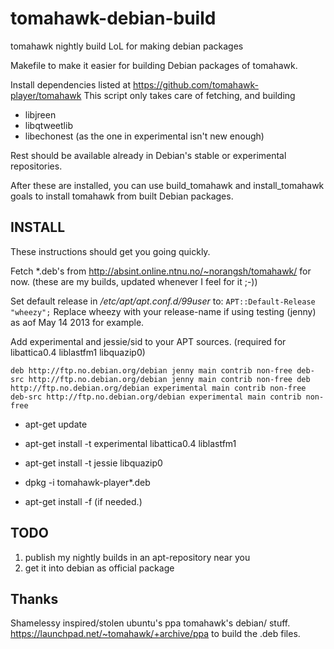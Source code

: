 tomahawk-debian-build
=====================

tomahawk nightly build LoL for making debian packages

Makefile to make it easier for building Debian packages of tomahawk.

Install dependencies listed at https://github.com/tomahawk-player/tomahawk
This script only takes care of fetching, and building

* libjreen
* libqtweetlib
* libechonest (as the one in experimental isn't new enough)

Rest should be available already in Debian's stable or experimental repositories. 

After these are installed, you can use build_tomahawk and install_tomahawk
goals to install tomahawk from built Debian packages.

## INSTALL ##

These instructions should get you going quickly. 

Fetch \*.deb's from http://absint.online.ntnu.no/~norangsh/tomahawk/ for now.
(these are my builds, updated whenever I feel for it ;-))

Set default release in */etc/apt/apt.conf.d/99user* to: `APT::Default-Release "wheezy";` 
Replace wheezy with your release-name if using testing (jenny) as aof May 14 2013 for example.

Add experimental and jessie/sid to your APT sources. (required for libattica0.4 liblastfm1 libquazip0)

`
 deb http://ftp.no.debian.org/debian jenny main contrib non-free
 deb-src http://ftp.no.debian.org/debian jenny main contrib non-free
 deb http://ftp.no.debian.org/debian experimental main contrib non-free
 deb-src http://ftp.no.debian.org/debian experimental main contrib non-free
`

* apt-get update
* apt-get install -t experimental libattica0.4 liblastfm1
* apt-get install -t jessie libquazip0


* dpkg -i tomahawk-player\*.deb
* apt-get install -f  (if needed.)


## TODO ##

1. publish my nightly builds in an apt-repository near you
2. get it into debian as official package

## Thanks ##

Shamelessy inspired/stolen ubuntu's ppa tomahawk's debian/ stuff. 
https://launchpad.net/~tomahawk/+archive/ppa to build the .deb files.
